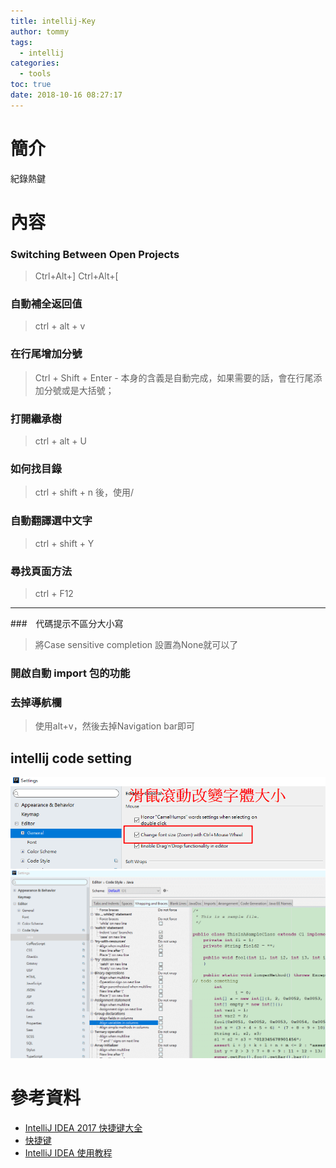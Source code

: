 ```yaml
---
title: intellij-Key
author: tommy
tags:
  - intellij
categories:
  - tools
toc: true
date: 2018-10-16 08:27:17
---
```


# 簡介

紀錄熱鍵

<!--more-->
# 內容

### Switching Between Open Projects
> Ctrl+Alt+]
> Ctrl+Alt+[

### 自動補全返回值
> ctrl + alt + v

### 在行尾增加分號
> Ctrl + Shift + Enter - 本身的含義是自動完成，如果需要的話，會在行尾添加分號或是大括號；

### 打開繼承樹
> ctrl + alt + U

### 如何找目錄
> ctrl + shift + n 後，使用/

### 自動翻譯選中文字
> ctrl + shift + Y

### 尋找頁面方法
> ctrl + F12



---


###　代碼提示不區分大小寫
> 將Case sensitive completion 設置為None就可以了

### 開啟自動 import 包的功能

### 去掉導航欄
> 使用alt+v，然後去掉Navigation bar即可



## intellij code setting
![](images/20190131141859.png)
![](images/codeAlign.gif)

# 參考資料
- [IntelliJ IDEA 2017 快捷键大全](https://www.jianshu.com/p/74b12008a726)
- [快捷键](https://github.com/judasn/IntelliJ-IDEA-Tutorial/blob/master/keymap-introduce.md)
- [IntelliJ IDEA 使用教程](http://wiki.jikexueyuan.com/project/intellij-idea-tutorial/)


